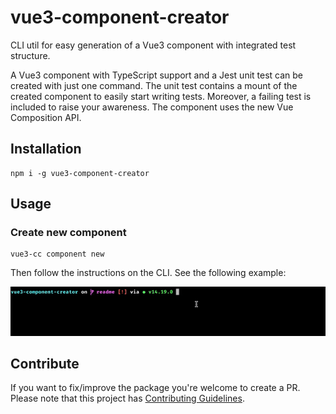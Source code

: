 # vue3-component-creator

CLI util for easy generation of a Vue3 component with integrated test structure.

A Vue3 component with TypeScript support and a Jest unit test can be created with just one command. The unit test contains a mount of the created component to easily start writing tests. Moreover, a failing test is included to raise your awareness. The component uses the new Vue Composition API. 

## Installation
```
npm i -g vue3-component-creator
```

## Usage

### Create new component
```
vue3-cc component new
```
Then follow the instructions on the CLI. See the following example:

![demo](./demo.gif)

## Contribute
If you want to fix/improve the package you're welcome to create a PR. Please note that this project has [Contributing Guidelines](https://github.com/jtpfa/vue3-component-creator/blob/main/CONTRIBUTING.md).
